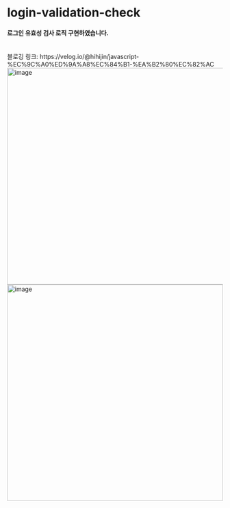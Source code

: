 # login-validation-check
#### 로그인 유효성 검사 로직 구현하였습니다.
<br/>
블로깅 링크: https://velog.io/@hihijin/javascript-%EC%9C%A0%ED%9A%A8%EC%84%B1-%EA%B2%80%EC%82%AC

<img width="505" alt="image" src="https://user-images.githubusercontent.com/117073214/210704297-87af3866-05da-4d76-9b80-807eaf981f98.png">
<img width="504" alt="image" src="https://user-images.githubusercontent.com/117073214/210704604-1da36a01-65e9-4d69-a5cd-d96528af7cf2.png">



